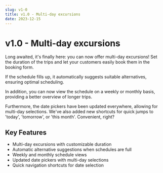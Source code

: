 ```yaml
---
slug: v1-0
title: v1.0 - Multi-day excursions
date: 2023-12-15
---
```


# v1.0 - Multi-day excursions

Long awaited, it's finally here: you can now offer multi-day excursions! Set the duration of the trips and let your customers easily book them in the booking form.

If the schedule fills up, it automatically suggests suitable alternatives, ensuring optimal scheduling.

In addition, you can now view the schedule on a weekly or monthly basis, providing a better overview of longer trips.

Furthermore, the date pickers have been updated everywhere, allowing for multi-day selections. We've also added new shortcuts for quick jumps to 'today', 'tomorrow', or 'this month'. Convenient, right?

## Key Features

- Multi-day excursions with customizable duration
- Automatic alternative suggestions when schedules are full
- Weekly and monthly schedule views
- Updated date pickers with multi-day selections
- Quick navigation shortcuts for date selection

